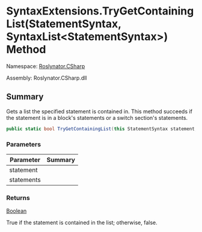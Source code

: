 # SyntaxExtensions\.TryGetContainingList\(StatementSyntax, SyntaxList\<StatementSyntax>\) Method

Namespace: [Roslynator.CSharp](../../README.md)

Assembly: Roslynator\.CSharp\.dll

## Summary

Gets a list the specified statement is contained in\.
This method succeeds if the statement is in a block's statements or a switch section's statements\.

```csharp
public static bool TryGetContainingList(this StatementSyntax statement, out SyntaxList<StatementSyntax> statements)
```

### Parameters

| Parameter | Summary |
| --------- | ------- |
| statement | |
| statements | |

### Returns

[Boolean](https://docs.microsoft.com/en-us/dotnet/api/system.boolean)

True if the statement is contained in the list; otherwise, false\.



